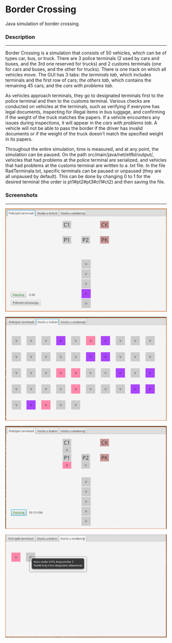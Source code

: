 # Border Crossing

Java simulation of border crossing.

### Description
_________
Border Crossing is a simulation that consists of 50 vehicles, which can be of types car, bus, or truck. There are 3 police terminals (2 used by cars and buses, and the 3rd one reserved for trucks) and 2 customs terminals (one for cars and buses, and the other for trucks). There is one track on which all vehicles move. The GUI has 3 tabs: _the terminals tab_, which includes terminals and the first row of cars; _the others tab_, which contains the remaining 45 cars; and the _cars with problems tab_.

As vehicles approach terminals, they go to designated terminals first to the police terminal and then to the customs terminal. Various checks are conducted on vehicles at the terminals, such as verifying if everyone has legal documents, inspecting for illegal items in bus luggage, and confirming if the weight of the truck matches the papers. If a vehicle encounters any issues during inspections, it will appear in the _cars with problems tab_. A vehicle will not be able to pass the border if the driver has invalid documents or if the weight of the truck doesn't match the specified weight in its papers.

Throughout the entire simulation, time is measured, and at any point, the simulation can be paused. On the path src/main/java/net/etfbl/output/, vehicles that had problems at the police terminal are serialized, and vehicles that had problems at the customs terminal are written to a .txt file. In the file RadTerminala.txt, specific terminals can be paused or unpaused (they are all unpaused by default). This can be done by changing 0 to 1 for the desired terminal (the order is pt1#pt2#pt3#ct1#ct2) and then saving the file.

### Screenshots
__________
![Terminals tab](./screenshots/github1.png)

![Other cars tab](./screenshots/github2.png)

![During simulation](./screenshots/github3.png)

![Cars with problem tab](./screenshots/github4.png)
